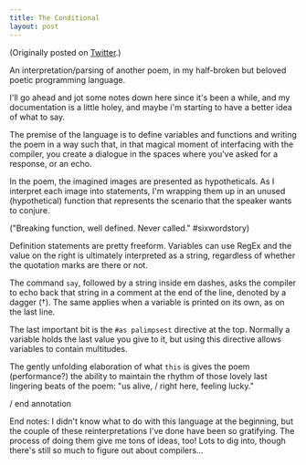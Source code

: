 ```yaml
---
title: The Conditional
layout: post
---
```


(Originally posted on [Twitter](https://twitter.com/kayserifserif/status/1670915277846978560).)

An interpretation/parsing of another poem, in my half-broken but beloved poetic programming language.

I'll go ahead and jot some notes down here since it's been a while, and my documentation is a little holey, and maybe i'm starting to have a better idea of what to say.

The premise of the language is to define variables and functions and writing the poem in a way such that, in that magical moment of interfacing with the compiler, you create a dialogue in the spaces where you've asked for a response, or an echo.

In the poem, the imagined images are presented as hypotheticals. As I interpret each image into statements, I'm wrapping them up in an unused (hypothetical) function that represents the scenario that the speaker wants to conjure.

("Breaking function, well defined. Never called." #sixwordstory)

Definition statements are pretty freeform. Variables can use RegEx and the value on the right is ultimately interpreted as a string, regardless of whether the quotation marks are there or not.

The command `say`, followed by a string inside em dashes, asks the compiler to echo back that string in a comment at the end of the line, denoted by a dagger (†). The same applies when a variable is printed on its own, as on the last line.

The last important bit is the `#as palimpsest` directive at the top. Normally a variable holds the last value you give to it, but using this directive allows variables to contain multitudes.

The gently unfolding elaboration of what `this` is gives the poem (performance?) the ability to maintain the rhythm of those lovely last lingering beats of the poem: "us alive, / right here, feeling lucky."

/ end annotation

End notes: I didn't know what to do with this language at the beginning, but the couple of these reinterpretations I've done have been so gratifying. The process of doing them give me tons of ideas, too! Lots to dig into, though there's still so much to figure out about compilers…
